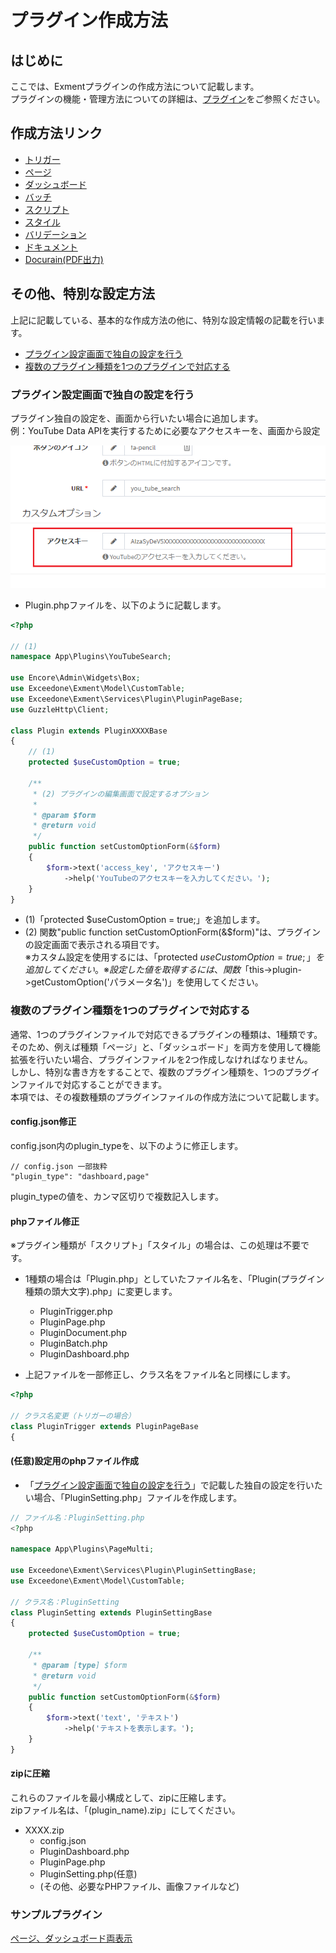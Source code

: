 # プラグイン作成方法
## はじめに
ここでは、Exmentプラグインの作成方法について記載します。  
プラグインの機能・管理方法についての詳細は、[プラグイン](/ja/plugin.md)をご参照ください。  

## 作成方法リンク

- [トリガー](/ja/plugin_quickstart_trigger.md)
- [ページ](/ja/plugin_quickstart_page.md)
- [ダッシュボード](/ja/plugin_quickstart_dashboard.md)
- [バッチ](/ja/plugin_quickstart_batch.md)
- [スクリプト](/ja/plugin_quickstart_script.md)
- [スタイル](/ja/plugin_quickstart_style.md)
- [バリデーション](/ja/plugin_quickstart_validate.md)
- [ドキュメント](/ja/plugin_quickstart_document.md)
- [Docurain(PDF出力)](/ja/plugin_quickstart_docurain.md)


## その他、特別な設定方法
上記に記載している、基本的な作成方法の他に、特別な設定情報の記載を行います。

- [プラグイン設定画面で独自の設定を行う](#プラグイン設定画面で独自の設定を行う)
- [複数のプラグイン種類を1つのプラグインで対応する](#複数のプラグイン種類を1つのプラグインで対応する)


### プラグイン設定画面で独自の設定を行う

プラグイン独自の設定を、画面から行いたい場合に追加します。  
例：YouTube Data APIを実行するために必要なアクセスキーを、画面から設定  

![ページ](img/plugin/plugin_page1.png)

- Plugin.phpファイルを、以下のように記載します。

~~~ php
<?php

// (1)
namespace App\Plugins\YouTubeSearch;

use Encore\Admin\Widgets\Box;
use Exceedone\Exment\Model\CustomTable;
use Exceedone\Exment\Services\Plugin\PluginPageBase;
use GuzzleHttp\Client;

class Plugin extends PluginXXXXBase
{
    // (1)
    protected $useCustomOption = true;

    /**
     * (2) プラグインの編集画面で設定するオプション
     *
     * @param $form
     * @return void
     */
    public function setCustomOptionForm(&$form)
    {
        $form->text('access_key', 'アクセスキー')
            ->help('YouTubeのアクセスキーを入力してください。');
    }
}
~~~

- (1)「protected $useCustomOption = true;」を追加します。
- (2) 関数"public function setCustomOptionForm(&$form)"は、プラグインの設定画面で表示される項目です。  
※カスタム設定を使用するには、「protected $useCustomOption = true;」を追加してください。  
※設定した値を取得するには、関数「$this->plugin->getCustomOption('パラメータ名')」を使用してください。

### 複数のプラグイン種類を1つのプラグインで対応する
通常、1つのプラグインファイルで対応できるプラグインの種類は、1種類です。  
そのため、例えば種類「ページ」と、「ダッシュボード」を両方を使用して機能拡張を行いたい場合、プラグインファイルを2つ作成しなければなりません。  
しかし、特別な書き方をすることで、複数のプラグイン種類を、1つのプラグインファイルで対応することができます。  
本項では、その複数種類のプラグインファイルの作成方法について記載します。  

#### config.json修正
config.json内のplugin_typeを、以下のように修正します。

~~~
// config.json 一部抜粋
"plugin_type": "dashboard,page"
~~~

plugin_typeの値を、カンマ区切りで複数記入します。


#### phpファイル修正
※プラグイン種類が「スクリプト」「スタイル」の場合は、この処理は不要です。  
  
- 1種類の場合は「Plugin.php」としていたファイル名を、「Plugin(プラグイン種類の頭大文字).php」に変更します。
    - PluginTrigger.php
    - PluginPage.php
    - PluginDocument.php
    - PluginBatch.php
    - PluginDashboard.php

- 上記ファイルを一部修正し、クラス名をファイル名と同様にします。

~~~ php
<?php

// クラス名変更（トリガーの場合）
class PluginTrigger extends PluginPageBase
{
~~~


#### (任意)設定用のphpファイル作成
- 「[プラグイン設定画面で独自の設定を行う](#プラグイン設定画面で独自の設定を行う)」で記載した独自の設定を行いたい場合、「PluginSetting.php」ファイルを作成します。  

~~~ php
// ファイル名：PluginSetting.php
<?php

namespace App\Plugins\PageMulti;

use Exceedone\Exment\Services\Plugin\PluginSettingBase;
use Exceedone\Exment\Model\CustomTable;

// クラス名：PluginSetting
class PluginSetting extends PluginSettingBase
{
    protected $useCustomOption = true;
    
    /**
     * @param [type] $form
     * @return void
     */
    public function setCustomOptionForm(&$form)
    {
        $form->text('text', 'テキスト')
            ->help('テキストを表示します。');
    }
}
~~~


#### zipに圧縮
これらのファイルを最小構成として、zipに圧縮します。  
zipファイル名は、「(plugin_name).zip」にしてください。  
- XXXX.zip
    - config.json
    - PluginDashboard.php
    - PluginPage.php
    - PluginSetting.php(任意)
    - (その他、必要なPHPファイル、画像ファイルなど)

### サンプルプラグイン
[ページ、ダッシュボード両表示](https://exment.net/downloads/sample/plugin/PageMulti.zip)  

